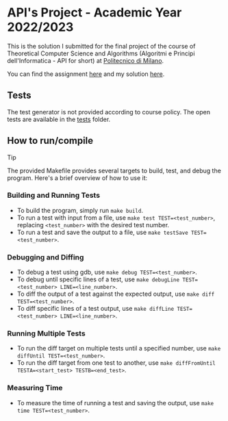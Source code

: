 # API's Project - Academic Year 2022/2023
This is the solution I submitted for the final project of the course of Theoretical Computer Science and Algorithms (Algoritmi e Principi dell'Informatica - API for short) at [Politecnico di Milano](polimi.it).   

You can find the assignment [here](assignment.pdf) and my solution [here](main.c). 

## Tests

The test generator is not provided according to course policy. The open tests are available in the [tests](Tests) folder.


## How to run/compile
>[!TIP]
> The provided Makefile provides several targets to build, test, and debug the program. Here's a brief overview of how to use it:

### Building and Running Tests

* To build the program, simply run `make build`.
* To run a test with input from a file, use `make test TEST=<test_number>`, replacing `<test_number>` with the desired test number.
* To run a test and save the output to a file, use `make testSave TEST=<test_number>`.

### Debugging and Diffing

* To debug a test using gdb, use `make debug TEST=<test_number>`.
* To debug until specific lines of a test, use `make debugLine TEST=<test_number> LINE=<line_number>`.
* To diff the output of a test against the expected output, use `make diff TEST=<test_number>`.
* To diff specific lines of a test output, use `make diffLine TEST=<test_number> LINE=<line_number>`.

### Running Multiple Tests

* To run the diff target on multiple tests until a specified number, use `make diffUntil TEST=<test_number>`.
* To run the diff target from one test to another, use `make diffFromUntil TESTA=<start_test> TESTB=<end_test>`.

### Measuring Time

* To measure the time of running a test and saving the output, use `make time TEST=<test_number>`.

